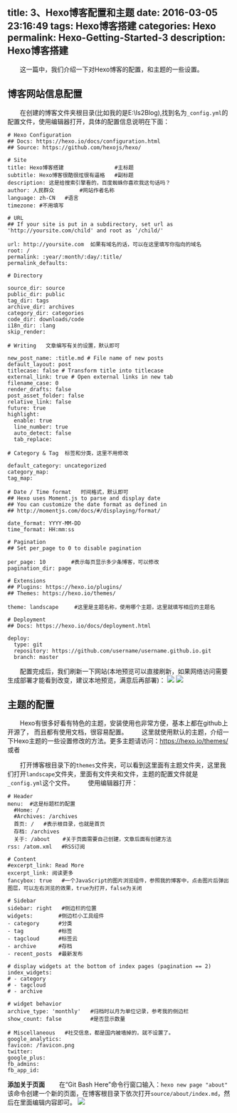 title: 3、Hexo博客配置和主题
date: 2016-03-05 23:16:49
tags: Hexo博客搭建
categories: Hexo
permalink: Hexo-Getting-Started-3
description: Hexo博客搭建
---
　　这一篇中，我们介绍一下对Hexo博客的配置，和主题的一些设置。

## 博客网站信息配置
　　在创建的博客文件夹根目录(比如我的是E:\Is2Blog),找到名为`_config.yml`的配置文件，使用编辑器打开，具体的配置信息说明在下面：<!--more-->
```
# Hexo Configuration
## Docs: https://hexo.io/docs/configuration.html
## Source: https://github.com/hexojs/hexo/

# Site
title: Hexo博客搭建                #主标题
subtitle: Hexo博客很酷很炫很有逼格   #副标题
description: 这是给搜索引擎看的，百度蜘蛛你喜欢我这句话吗？  
author: 人民群众        #网站作者名称
language: zh-CN   #语言
timezone: #不用填写

# URL
## If your site is put in a subdirectory, set url as 'http://yoursite.com/child' and root as '/child/'

url: http://yoursite.com  如果有域名的话，可以在这里填写你指向的域名
root: /
permalink: :year/:month/:day/:title/
permalink_defaults:

# Directory

source_dir: source
public_dir: public
tag_dir: tags
archive_dir: archives
category_dir: categories
code_dir: downloads/code
i18n_dir: :lang
skip_render:

# Writing   文章编写有关的设置，默认即可

new_post_name: :title.md # File name of new posts
default_layout: post
titlecase: false # Transform title into titlecase
external_link: true # Open external links in new tab
filename_case: 0
render_drafts: false
post_asset_folder: false
relative_link: false
future: true
highlight:
  enable: true
  line_number: true
  auto_detect: false
  tab_replace:

# Category & Tag  标签和分类，这里不用修改

default_category: uncategorized
category_map:
tag_map:

# Date / Time format   时间格式，默认即可
## Hexo uses Moment.js to parse and display date
## You can customize the date format as defined in
## http://momentjs.com/docs/#/displaying/format/

date_format: YYYY-MM-DD
time_format: HH:mm:ss

# Pagination
## Set per_page to 0 to disable pagination

per_page: 10        #表示每页显示多少条博客，可以修改
pagination_dir: page

# Extensions
## Plugins: https://hexo.io/plugins/   
## Themes: https://hexo.io/themes/

theme: landscape     #这里是主题名称，使用哪个主题，这里就填写相应的主题名

# Deployment
## Docs: https://hexo.io/docs/deployment.html

deploy:
  type: git
  repository: https://github.com/username/username.github.io.git
  branch: master
```
　　配置完成后，我们刷新一下网站(本地预览可以直接刷新，如果网络访问需要生成部署才能看到改变，建议本地预览，满意后再部署)：
![](http://ww3.sinaimg.cn/mw690/c55a7aeejw1f1mf831ho1j212n0m1dos.jpg)
![](http://ww2.sinaimg.cn/mw690/c55a7aeejw1f1mfao9xf8j212n0m1416.jpg)


## 主题的配置
　　Hexo有很多好看有特色的主题，安装使用也非常方便，基本上都在github上开源了， 而且都有使用文档，很容易配置。
　　这里就使用默认的主题，介绍一下Hexo主题的一些设置修改的方法。更多主题请访问：https://hexo.io/themes/  或者 

　　打开博客根目录下的`themes`文件夹，可以看到这里面有主题文件夹，这里我们打开`landscape`文件夹，里面有文件夹和文件，主题的配置文件就是`_config.yml`这个文件。
　　使用编辑器打开：
```
# Header
menu:  #这是标题栏的配置
  #Home: /
  #Archives: /archives
  首页: /   #表示根目录，也就是首页
  存档: /archives
  关于: /about    #关于页面需要自己创建，文章后面有创建方法
rss: /atom.xml   #RSS订阅

# Content
#excerpt_link: Read More
excerpt_link: 阅读更多    
fancybox: true   #一个JavaScript的图片浏览组件，参照我的博客中，点击图片后弹出图层，可以左右浏览的效果，true为打开，false为关闭

# Sidebar
sidebar: right   #侧边栏的位置
widgets:        #侧边栏小工具组件
- category      #分类
- tag           #标签
- tagcloud      #标签云
- archive       #存档
- recent_posts  #最新发布

# display widgets at the bottom of index pages (pagination == 2)
index_widgets:
# - category
# - tagcloud
# - archive

# widget behavior
archive_type: 'monthly'   #归档时以月为单位记录，参考我的侧边栏
show_count: false         #是否显示数量

# Miscellaneous   #社交信息，都是国内被墙掉的，就不设置了。
google_analytics:
favicon: /favicon.png
twitter:
google_plus:
fb_admins:
fb_app_id:
```
**添加关于页面**
　　在“Git Bash Here”命令行窗口输入：`hexo new page "about"` 该命令创建一个新的页面，在博客根目录下依次打开`source/about/index.md`，然后在里面编辑内容即可。
![](http://ww3.sinaimg.cn/mw690/c55a7aeejw1f1nj1krgugj212n0c2jzb.jpg)